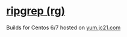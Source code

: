 # [ripgrep (rg)](https://github.com/BurntSushi/ripgrep)

Builds for Centos 6/7 hosted on [yum.jc21.com](https://yum.jc21.com)

